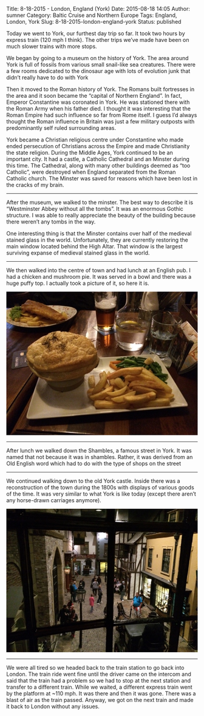 Title: 8-18-2015 - London, England (York)
Date: 2015-08-18 14:05
Author: sumner
Category: Baltic Cruise and Northern Europe
Tags: England, London, York
Slug: 8-18-2015-london-england-york
Status: published

Today we went to York, our furthest day trip so far. It took two hours
by express train (120 mph I think). The other trips we’ve made have been
on much slower trains with more stops.

We began by going to a museum on the history of York. The area around
York is full of fossils from various small snail-like sea creatures.
There were a few rooms dedicated to the dinosaur age with lots of
evolution junk that didn’t really have to do with York

Then it moved to the Roman history of York. The Romans built fortresses
in the area and it soon became the “capital of Northern England”. In
fact, Emperor Constantine was coronated in York. He was stationed there
with the Roman Army when his father died. I thought it was interesting
that the Roman Empire had such influence so far from Rome itself. I
guess I’d always thought the Roman influence in Britain was just a few
military outposts with predominantly self ruled surrounding areas.

York became a Christian religious centre under Constantine who made
ended persecution of Christians across the Empire and made Christianity
the state religion. During the Middle Ages, York continued to be an
important city. It had a castle, a Catholic Cathedral and an Minster
during this time. The Cathedral, along with many other buildings deemed
as “too Catholic”, were destroyed when England separated from the Roman
Catholic church. The Minster was saved for reasons which have been lost
in the cracks of my brain.

------------------------------------------------------------------------

After the museum, we walked to the minster. The best way to describe it
is “Westminster Abbey without all the tombs”. It was an enormous Gothic
structure. I was able to really appreciate the beauty of the building
because there weren’t any tombs in the way.

One interesting thing is that the Minster contains over half of the
medieval stained glass in the world. Unfortunately, they are currently
restoring the main window located behind the High Altar. That window is
the largest surviving expanse of medieval stained glass in the world.

------------------------------------------------------------------------

We then walked into the centre of town and had lunch at an English pub.
I had a chicken and mushroom pie. It was served in a bowl and there was
a huge puffy top. I actually took a picture of it, so here it is.

[![](images/baltic-cruise/york1.jpg)](images/baltic-cruise/york2.jpg)

------------------------------------------------------------------------

After lunch we walked down the Shambles, a famous street in York. It was
named that not because it was in shambles. Rather, it was derived from
an Old English word which had to do with the type of shops on the street

------------------------------------------------------------------------

We continued walking down to the old York castle. Inside there was a
reconstruction of the town during the 1800s with displays of various
goods of the time. It was very similar to what York is like today
(except there aren’t any horse-drawn carriages anymore).

[![](images/baltic-cruise/york2.jpg)](images/baltic-cruise/york2.jpg)

------------------------------------------------------------------------

We were all tired so we headed back to the train station to go back into
London. The train ride went fine until the driver came on the intercom
and said that the train had a problem so we had to stop at the next
station and transfer to a different train. While we waited, a different
express train went by the platform at \~110 mph. It was there and then
it was gone. There was a blast of air as the train passed. Anyway, we
got on the next train and made it back to London without any issues.
